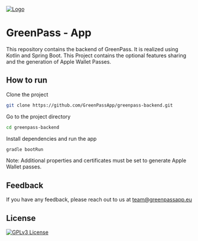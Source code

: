 
[![Logo](https://greenpassapp.eu/assets/presskit/logos/GreenPass_Logo.svg)](https://greenpassapp.eu/)
# GreenPass - App

This repository contains the backend of GreenPass. It is realized using Kotlin and Spring Boot. This Project contains the optional features sharing and the generation of Apple Wallet Passes.

## How to run

Clone the project

```bash
git clone https://github.com/GreenPassApp/greenpass-backend.git
```

Go to the project directory

```bash
cd greenpass-backend
```

Install dependencies and run the app

```bash
gradle bootRun
```

Note: Additional properties and certificates must be set to generate Apple Wallet passes.
  
## Feedback

If you have any feedback, please reach out to us at team@greenpassapp.eu

## License

[![GPLv3 License](https://img.shields.io/badge/License-GPL%20v3-yellow.svg)](https://opensource.org/licenses/GPL-3.0)

